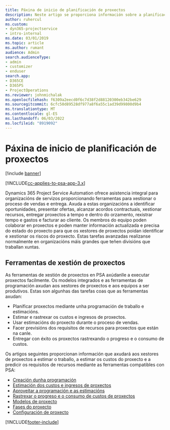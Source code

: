 ```yaml
---
title: Páxina de inicio de planificación de proxectos
description: Neste artigo se proporciona información sobre a planificación de proxectos.
author: ruhercul
ms.custom:
- dyn365-projectservice
- intro-internal
ms.date: 03/01/2019
ms.topic: article
ms.author: rumant
audience: Admin
search.audienceType:
- admin
- customizer
- enduser
search.app:
- D365CE
- D365PS
- ProjectOperations
ms.reviewer: johnmichalak
ms.openlocfilehash: f6309a2eecd0f6c7d38f2d88120300eb342be629
ms.sourcegitcommit: 6cfc50d89528df977a8f6a55c1ad39d99800d9b4
ms.translationtype: MT
ms.contentlocale: gl-ES
ms.lasthandoff: 06/03/2022
ms.locfileid: "8919092"
---
```

# <a name="project-planning-home-page"></a>Páxina de inicio de planificación de proxectos

[!include [banner](../includes/psa-now-project-operations.md)]

[!INCLUDE[cc-applies-to-psa-app-3.x](../includes/cc-applies-to-psa-app-3x.md)]

Dynamics 365 Project Service Automation ofrece asistencia integral para organizacións de servizos proporcionando ferramentas para xestionar o proceso de vendas e entrega. Axuda a estas organizacións a identificar oportunidades, presentar ofertas, alcanzar acordos contractuais, xestionar recursos, entregar proxectos a tempo e dentro do orzamento, rexistrar tempo e gastos e facturar ao cliente. Os membros do equipo poden colaborar en proxectos e poden manter información actualizada e precisa do estado do proxecto para que os xestores de proxectos poidan identificar e xestionar os riscos do proxecto. Estas tarefas avanzadas realízanse normalmente en organizacións máis grandes que teñen divisións que traballan xuntas.

## <a name="project-management-tools"></a>Ferramentas de xestión de proxectos

As ferramentas de xestión de proxectos en PSA axúdanlle a executar proxectos facilmente. Os modelos integrados e as ferramentas de programación axudan aos xestores de proxectos e aos equipos a ser produtivos. Estas son algunhas das tarefas coas que as ferramentas axudan:

- Planificar proxectos mediante unha programación de traballo e estimacións.
- Estimar e rastrexar os custos e ingresos de proxectos.
- Usar estimacións do proxecto durante o proceso de vendas.
- Facer previsións dos requisitos de recursos para proxectos que están na canle.
- Entregar con éxito os proxectos rastrexando o progreso e o consumo de custos.

Os artigos seguintes proporcionan información que axudará aos xestores de proxectos a estimar o traballo, a estimar os custos do proxecto e a predicir os requisitos de recursos mediante as ferramentas compatibles con PSA:

- [Creación dunha programación](project-creating.md)
- [Estimación dos custos e ingresos de proxectos](project-estimating.md)
- [Aproveitar a programación e as estimacións](project-leveraging.md)
- [Rastrexar o progreso e o consumo de custos de proxectos](project-tracking.md)
- [Modelos de proxecto](project-templates.md)
- [Fases do proxecto](project-stages.md)
- [Configuración de proxecto](project-settings.md)


[!INCLUDE[footer-include](../includes/footer-banner.md)]
